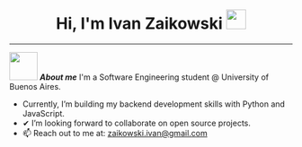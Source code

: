 <h1 align="center">
  <b>Hi, I'm Ivan Zaikowski </b> <img src="https://media.giphy.com/media/hvRJCLFzcasrR4ia7z/giphy.gif" width="35">
</h1>

<hr>

<img src="https://media0.giphy.com/media/v1.Y2lkPTc5MGI3NjExMnFrZnNudGphYWdzbXBhZzlzajFlM210Y2M4MzU5dm1qd2FwMWkyZCZlcD12MV9pbnRlcm5hbF9naWZfYnlfaWQmY3Q9cw/wAKZXqfrepPvJDRY6y/giphy.gif" width="50px">&nbsp;***About me***
I'm a Software Engineering student @ University of Buenos Aires.

- Currently, I’m building my backend development skills with Python and JavaScript.
- ✔ I’m looking forward to collaborate on open source projects.
- 📫 Reach out to me at: zaikowski.ivan@gmail.com
